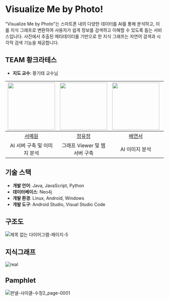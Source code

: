 # Visualize Me by Photo!
"Visualize Me by Photo"는 스마트폰 내의 다양한 데이터를 AI를 통해 분석하고, 이를 지식 그래프로 변환하여 사용자가 쉽게 정보를 검색하고 이해할 수 있도록 돕는 서비스입니다. 사진에서 추출된 메타데이터를 기반으로 한 지식 그래프는 자연어 검색과 시각적 검색 기능을 제공합니다.

## TEAM 황크라테스
- **지도 교수**: 황기태 교수님

|<img src="https://avatars.githubusercontent.com/u/120784103?v=4" width="150" height="150"/>|<img src="https://avatars.githubusercontent.com/u/115888336?v=4" width="150" height="150"/>|<img src="https://avatars.githubusercontent.com/u/115884757?v=4" width="150" height="150"/>|<img src="https://avatars.githubusercontent.com/u/115438587?v=4" width="150" height="150"/>|
|:-:|:-:|:-:|:-:|
|[서예원](https://github.com/syw1236)|[정유정](https://github.com/youjeong-Jeong)|[배연서](https://github.com/hs-2171185-baeyeonseo)|[최현진](https://github.com/hs-2171098-hyunjinchoi)|
|AI 서버 구축 및 이미지 분석|그래프 Viewer 및 웹 서버 구축|AI 이미지 분석|Android UI 설계 및 구현|

## 기술 스택
- **개발 언어**: Java, JavaScript, Python
- **데이터베이스**: Neo4j
- **개발 환경**: Linux, Android, Windows
- **개발 도구**: Android Studio, Visual Studio Code

## 구조도
![제목 없는 다이어그램-페이지-5](https://github.com/GoldenApple-Hwang/.github/assets/115888336/3e3f9203-a99b-4dbe-a107-ccadaf2357a9)

## 지식그래프
![real](https://github.com/GoldenApple-Hwang/.github/assets/115888336/c86bdb4b-df2c-4134-a880-cc6115bbf3a7)

## Pamphlet
![판넬-사이클-수정2_page-0001](https://github.com/GoldenApple-Hwang/.github/assets/115888336/461621f5-2eca-43a1-ad14-1a7fc354117e)

